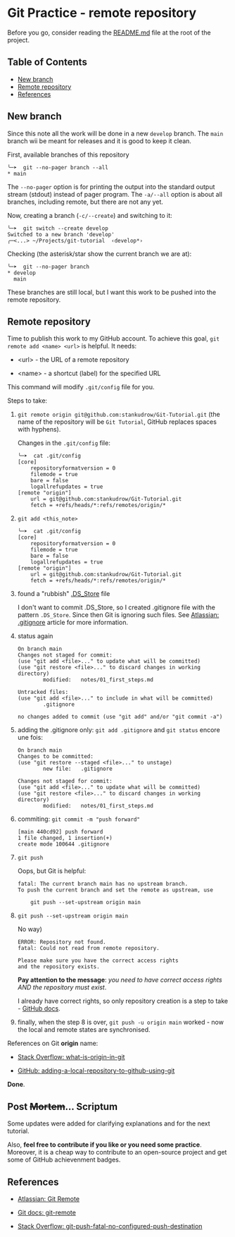 # Git Practice - remote repository

Before you go, consider reading the [README.md](../README.md) file at the root of the project.

## Table of Contents

- [New branch](#new-branch)
- [Remote repository](#remote-repository)
- [References](#references)

## New branch

Since this note all the work will be done in a new `develop` branch.
The `main` branch wii be meant for releases and it is good to keep it clean.

First, available branches of this repository

```shell
╰─➤  git --no-pager branch --all
* main
```

The `--no-pager` option is for printing the output into the standard output stream (stdout) instead of pager program.
The `-a/--all` option is about all branches, including remote, but there are not any yet.

Now, creating a branch (`-c/--create`) and switching to it:

```shell
╰─➤  git switch --create develop
Switched to a new branch 'develop'
╭─<...> ~/Projects/git-tutorial  ‹develop*› 
```

Checking (the asterisk/star show the current branch we are at):

```shell
╰─➤  git --no-pager branch
* develop
  main
```

These branches are still local, but I want this work to be pushed into the remote repository.

## Remote repository

Time to publish this work to my GitHub account.
To achieve this goal, `git remote add <name> <url>` is helpful. It needs:

- \<url\> - the URL of a remote repository

- \<name\> - a shortcut (label) for the specified URL

This command will modify `.git/config` file for you.

Steps to take:

1. `git remote origin git@github.com:stankudrow/Git-Tutorial.git` (the name of the repository will be `Git Tutorial`, GitHub replaces spaces with hyphens).

    Changes in the `.git/config` file:

    ```shell
    ╰─➤  cat .git/config 
    [core]
        repositoryformatversion = 0
        filemode = true
        bare = false
        logallrefupdates = true
    [remote "origin"]
        url = git@github.com:stankudrow/Git-Tutorial.git
        fetch = +refs/heads/*:refs/remotes/origin/*
    ```

2. `git add <this_note>`

    ```shell
    ╰─➤  cat .git/config 
    [core]
        repositoryformatversion = 0
        filemode = true
        bare = false
        logallrefupdates = true
    [remote "origin"]
        url = git@github.com:stankudrow/Git-Tutorial.git
        fetch = +refs/heads/*:refs/remotes/origin/*
    ```

3. found a "rubbish" [.DS_Store](https://en.wikipedia.org/wiki/.DS_Store) file

    I don't want to commit .DS_Store, so I created .gitignore file with the pattern `.DS_Store`.
    Since then Git is ignoring such files.
    See [Atlassian: .gitignore](https://www.atlassian.com/git/tutorials/saving-changes/gitignore) article for more information.

4. status again

    ```shell
    On branch main
    Changes not staged for commit:
    (use "git add <file>..." to update what will be committed)
    (use "git restore <file>..." to discard changes in working directory)
            modified:   notes/01_first_steps.md

    Untracked files:
    (use "git add <file>..." to include in what will be committed)
            .gitignore

    no changes added to commit (use "git add" and/or "git commit -a")
    ```

5. adding the .gitignore only: `git add .gitignore` and `git status` encore une fois:

    ```shell
    On branch main
    Changes to be committed:
    (use "git restore --staged <file>..." to unstage)
            new file:   .gitignore

    Changes not staged for commit:
    (use "git add <file>..." to update what will be committed)
    (use "git restore <file>..." to discard changes in working directory)
            modified:   notes/01_first_steps.md
    ```

6. commiting: `git commit -m "push forward"`

    ```shell
    [main 440cd92] push forward
    1 file changed, 1 insertion(+)
    create mode 100644 .gitignore
    ```

7. `git push`

    Oops, but Git is helpful:

    ```shell
    fatal: The current branch main has no upstream branch.
    To push the current branch and set the remote as upstream, use

        git push --set-upstream origin main
    ```

8. `git push --set-upstream origin main`

    No way)

    ```shell
    ERROR: Repository not found.
    fatal: Could not read from remote repository.

    Please make sure you have the correct access rights
    and the repository exists.
    ```

    **Pay attention to the message**: *you need to have correct access rights AND the repository must exist*.

    I already have correct rights, so only repository creation is a step to take - [GitHub docs](https://docs.github.com/en/get-started/quickstart/create-a-repo).

9. finally, when the step 8 is over, `git push -u origin main` worked - now the local and remote states are synchronised.

References on Git **origin** name:

- [Stack Overflow: what-is-origin-in-git](https://stackoverflow.com/questions/9529497/what-is-origin-in-git)

- [GitHub: adding-a-local-repository-to-github-using-git](https://docs.github.com/en/migrations/importing-source-code/using-the-command-line-to-import-source-code/adding-locally-hosted-code-to-github#adding-a-local-repository-to-github-using-git)

**Done**.

## Post ~~Mortem~~... Scriptum

Some updates were added for clarifying explanations and for the next tutorial.

Also, **feel free to contribute if you like or you need some practice**. Moreover, it is a cheap way to contribute to an open-source project and get some of GitHub achievenment badges.

## References

- [Atlassian: Git Remote](https://www.atlassian.com/git/tutorials/syncing)

- [Git docs: git-remote](https://git-scm.com/docs/git-remote)

- [Stack Overflow: git-push-fatal-no-configured-push-destination](https://stackoverflow.com/questions/10032964/git-push-fatal-no-configured-push-destination)